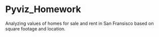 # Pyviz_Homework

Analyzing values of homes for sale and rent in San Fransisco based on square footage and location.